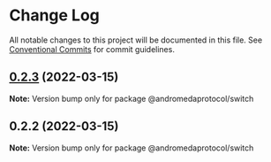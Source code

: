 # Change Log

All notable changes to this project will be documented in this file.
See [Conventional Commits](https://conventionalcommits.org) for commit guidelines.

## [0.2.3](https://github.com/andromedaprotocol/design-system/compare/@andromedaprotocol/switch@0.2.2...@andromedaprotocol/switch@0.2.3) (2022-03-15)

**Note:** Version bump only for package @andromedaprotocol/switch





## 0.2.2 (2022-03-15)

**Note:** Version bump only for package @andromedaprotocol/switch
